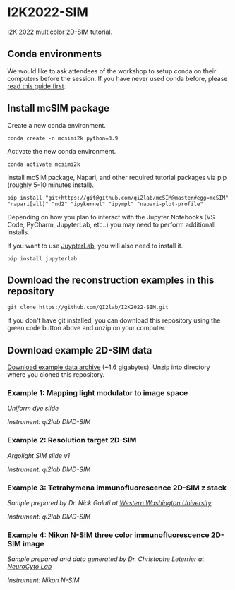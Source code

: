 # I2K2022-SIM
I2K 2022 multicolor 2D-SIM tutorial.

## Conda environments
We would like to ask attendees of the workshop to setup conda on their computers before the session. If you have never used conda before, please [read this guide first](https://biapol.github.io/blog/johannes_mueller/anaconda_getting_started/).

## Install mcSIM package
Create a new conda environment.
```
conda create -n mcsimi2k python=3.9
```
Activate the new conda environment.
```
conda activate mcsimi2k
```

Install mcSIM package, Napari, and other required tutorial packages via pip (roughly 5-10 minutes install).
```
pip install "git+https://git@github.com/qi2lab/mcSIM@master#egg=mcSIM" "napari[all]" "nd2" "ipykernel" "ipympl" "napari-plot-profile"
````

Depending on how you plan to interact with the Jupyter Notebooks (VS Code, PyCharm, JupyterLab, etc..) you may need to perform additionall installs.

If you want to use [JuypterLab](https://jupyterlab.readthedocs.io/en/stable/), you will also need to install it.

```
pip install jupyterlab
```

## Download the reconstruction examples in this repository
```
git clone https://github.com/QI2lab/I2K2022-SIM.git
```

If you don't have git installed, you can download this repository using the green code button above and unzip on your computer.

## Download example 2D-SIM data

[Download example data archive](https://drive.google.com/file/d/15ivWaddVJX59jluN97Ac7t-wgSZhDUxB/view?usp=sharing) (~1.6 gigabytes). Unzip into directory where you cloned this repository.

### Example 1: Mapping light modulator to image space
*Uniform dye slide*

*Instrument: qi2lab DMD-SIM*

### Example 2: Resolution target 2D-SIM
*Argolight SIM slide v1*

*Instrument: qi2lab DMD-SIM*

### Example 3: Tetrahymena immunofluorescence 2D-SIM z stack
*Sample prepared by Dr. Nick Galati at [Western Washington University](https://wp.wwu.edu/galatilab/)*

*Instrument: qi2lab DMD-SIM*

### Example 4: Nikon N-SIM three color immunofluorescence 2D-SIM image
*Sample prepared and data generated by Dr. Christophe Leterrier at [NeuroCyto Lab](https://www.neurocytolab.org/)*

*Instrument: Nikon N-SIM*
